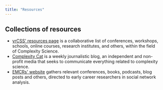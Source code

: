 ```yaml
---
title: "Resources"
---
```



## Collections of resources

- [yrCSS' resources page](https://yrcss.cssociety.org/resources/) is a collaborative list of conferences, workshops, schools, online courses, research institutes, and others, within the field of Complexity Science.
- [Complexity Cat](https://amahury.github.io/) is a weekly journalistic blog, an independent and non-profit media that seeks to communicate everything related to complexity science.
- [EMCRs' website](https://sites.google.com/view/emcrs-social-networks/) gathers relevant conferences, books, podcasts, blog posts and others, directed to early career researchers in social network analysis.
